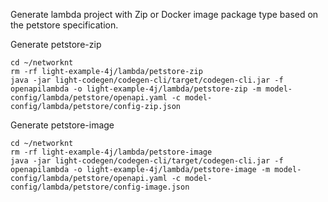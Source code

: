 Generate lambda project with Zip or Docker image package type based on the petstore specification.


Generate petstore-zip

```
cd ~/networknt
rm -rf light-example-4j/lambda/petstore-zip
java -jar light-codegen/codegen-cli/target/codegen-cli.jar -f openapilambda -o light-example-4j/lambda/petstore-zip -m model-config/lambda/petstore/openapi.yaml -c model-config/lambda/petstore/config-zip.json
```

Generate petstore-image

```
cd ~/networknt
rm -rf light-example-4j/lambda/petstore-image
java -jar light-codegen/codegen-cli/target/codegen-cli.jar -f openapilambda -o light-example-4j/lambda/petstore-image -m model-config/lambda/petstore/openapi.yaml -c model-config/lambda/petstore/config-image.json
```
